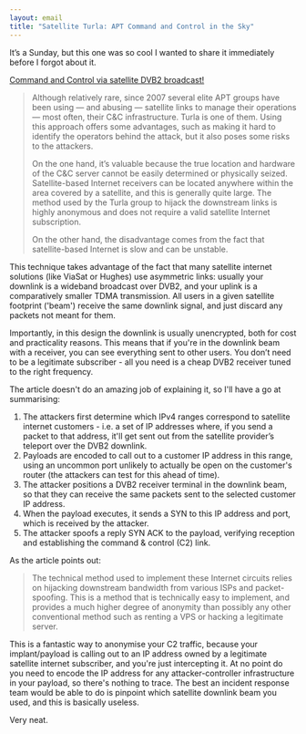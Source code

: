 ```yaml
---
layout: email
title: "Satellite Turla: APT Command and Control in the Sky"
---
```


It’s a Sunday, but this one was so cool I wanted to share it immediately before I forgot about it. 

[Command and Control via satellite DVB2 broadcast!](https://securelist.com/satellite-turla-apt-command-and-control-in-the-sky/72081)

>Although relatively rare, since 2007 several elite APT groups have been using — and abusing — satellite links to manage their operations — most often, their C&C infrastructure. Turla is one of them. Using this approach offers some advantages, such as making it hard to identify the operators behind the attack, but it also poses some risks to the attackers.
>
>On the one hand, it’s valuable because the true location and hardware of the C&C server cannot be easily determined or physically seized. Satellite-based Internet receivers can be located anywhere within the area covered by a satellite, and this is generally quite large. The method used by the Turla group to hijack the downstream links is highly anonymous and does not require a valid satellite Internet subscription.
>
>On the other hand, the disadvantage comes from the fact that satellite-based Internet is slow and can be unstable.

This technique takes advantage of the fact that many satellite internet solutions (like ViaSat or Hughes) use asymmetric links: usually your downlink is a wideband broadcast over DVB2, and your uplink is a comparatively smaller TDMA transmission. All users in a given satellite footprint ('beam') receive the same downlink signal, and just discard any packets not meant for them.

Importantly, in this design the downlink is usually unencrypted, both for cost and practicality reasons. This means that if you're in the downlink beam with a receiver, you can see everything sent to other users. You don’t need to be a legitimate subscriber - all you need is a cheap DVB2 receiver tuned to the right frequency.

The article doesn't do an amazing job of explaining it, so I'll have a go at summarising:

1. The attackers first determine which IPv4 ranges correspond to satellite internet customers - i.e. a set of IP addresses where, if you send a packet to that address, it'll get sent out from the satellite provider’s teleport over the DVB2 downlink.
2. Payloads are encoded to call out to a customer IP address in this range, using an uncommon port unlikely to actually be open on the customer's router (the attackers can test for this ahead of time).
3. The attacker positions a DVB2 receiver terminal in the downlink beam, so that they can receive the same packets sent to the selected customer IP address.
4. When the payload executes, it sends a SYN to this IP address and port, which is received by the attacker.
5. The attacker spoofs a reply SYN ACK to the payload, verifying reception and establishing the command & control (C2) link.

As the article points out:

>The technical method used to implement these Internet circuits relies on hijacking downstream bandwidth from various ISPs and packet-spoofing. This is a method that is technically easy to implement, and provides a much higher degree of anonymity than possibly any other conventional method such as renting a VPS or hacking a legitimate server.

This is a fantastic way to anonymise your C2 traffic, because your implant/payload is calling out to an IP address owned by a legitimate satellite internet subscriber, and you're just intercepting it. At no point do you need to encode the IP address for any attacker-controller infrastructure in your payload, so there's nothing to trace. The best an incident response team would be able to do is pinpoint which satellite downlink beam you used, and this is basically useless. 

Very neat.